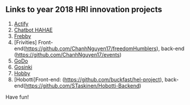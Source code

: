 ## Links to year 2018 HRI innovation projects

1. [Actify](https://github.com/RohanNg/pimap-mobile)
2. [Chatbot HAHAE](https://github.com/Apollina/InnovationProject)
3. [Frebby](https://github.com/mikkoisa/HEL-project/tree/master/myProjo)
4. [Frivities] Front-end(https://github.com/ChanhNguyen17/freedomHumblers), back-end (https://github.com/ChanhNguyen17/events)
5. [GoDo](https://github.com/RikuMantysalo/GODO)
6. [Gosinki](https://github.com/KagaK2/InnovationProject)
7. [Hobby](https://github.com/HaoZhang95/HiSocial)
8. [Hobotti]Front-end: (https://github.com/buckfast/hel-project), back-end(https://github.com/STaskinen/Hobotti-Backend) 

Have fun!
